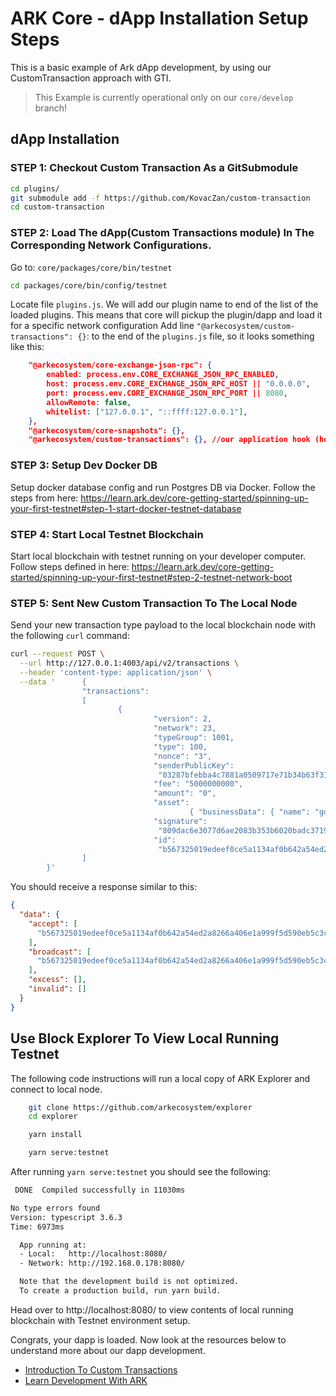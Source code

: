 # ARK Core - dApp Installation Setup Steps

This is a basic example of Ark dApp development, by using our CustomTransaction approach with GTI.
> This Example is currently operational only on our `core/develop` branch!

## dApp Installation
### STEP 1: Checkout Custom Transaction As a GitSubmodule

```bash
cd plugins/
git submodule add -f https://github.com/KovacZan/custom-transaction
cd custom-transaction
```

### STEP 2: Load The dApp(Custom Transactions module) In The Corresponding Network Configurations.

Go to:
`core/packages/core/bin/testnet`
```bash
cd packages/core/bin/config/testnet
```

Locate file `plugins.js`. We will add our plugin name to end of the list of the loaded plugins. This means that core will pickup the plugin/dapp and load it for a specific network configuration
Add line `"@arkecosystem/custom-transactions": {}`: to the end of the `plugins.js` file, so it looks something like this:

```json
    "@arkecosystem/core-exchange-json-rpc": {
        enabled: process.env.CORE_EXCHANGE_JSON_RPC_ENABLED,
        host: process.env.CORE_EXCHANGE_JSON_RPC_HOST || "0.0.0.0",
        port: process.env.CORE_EXCHANGE_JSON_RPC_PORT || 8080,
        allowRemote: false,
        whitelist: ["127.0.0.1", "::ffff:127.0.0.1"],
    },
    "@arkecosystem/core-snapshots": {},
    "@arkecosystem/custom-transactions": {}, //our application hook (here we load the plugin/dapp)
```

### STEP 3: Setup Dev Docker DB
Setup docker database config and run Postgres DB via Docker. Follow the steps from here: 
https://learn.ark.dev/core-getting-started/spinning-up-your-first-testnet#step-1-start-docker-testnet-database


### STEP 4: Start Local Testnet Blockchain
Start local blockchain with testnet running on your developer computer. Follow steps defined in here:
https://learn.ark.dev/core-getting-started/spinning-up-your-first-testnet#step-2-testnet-network-boot

### STEP 5: Sent New Custom Transaction To The Local Node
Send your new transaction type payload to the local blockchain node with the following `curl` command:

```bash
curl --request POST \
  --url http://127.0.0.1:4003/api/v2/transactions \
  --header 'content-type: application/json' \
  --data '      {
                "transactions":
                [
                        {
                                "version": 2,
                                "network": 23,
                                "typeGroup": 1001,
                                "type": 100,
                                "nonce": "3",
                                "senderPublicKey":
                                 "03287bfebba4c7881a0509717e71b34b63f31e40021c321f89ae04f84be6d6ac37",
                                "fee": "5000000000",
                                "amount": "0",
                                "asset":
                                        { "businessData": { "name": "google", "website": "www.google.com" } },
                                "signature":
                                 "809dac6e3077d6ae2083b353b6020badc37195c286079d466bb1d6670ed4e9628a5b5d0a621801e2763aae5add41905036ed8d21609ed9ddde9f941bd066833c",
                                "id":
                                 "b567325019edeef0ce5a1134af0b642a54ed2a8266a406e1a999f5d590eb5c3c" }
                ]
        }'
```

You should receive a response similar to this:

```json
{
  "data": {
    "accept": [
      "b567325019edeef0ce5a1134af0b642a54ed2a8266a406e1a999f5d590eb5c3c"
    ],
    "broadcast": [
      "b567325019edeef0ce5a1134af0b642a54ed2a8266a406e1a999f5d590eb5c3c"
    ],
    "excess": [],
    "invalid": []
  }
}
```

## Use Block Explorer To View Local Running Testnet

The following code instructions will run a local copy of ARK Explorer and connect to local node.
```bash
    git clone https://github.com/arkecosystem/explorer
    cd explorer

    yarn install

    yarn serve:testnet

```

After running `yarn serve:testnet` you should see the following:

```bash
 DONE  Compiled successfully in 11030ms                                                                                                        11:07:14 AM

No type errors found
Version: typescript 3.6.3
Time: 6973ms

  App running at:
  - Local:   http://localhost:8080/
  - Network: http://192.168.0.178:8080/

  Note that the development build is not optimized.
  To create a production build, run yarn build.
```

Head over to http://localhost:8080/ to view contents of local running blockchain with Testnet environment setup.


Congrats, your dapp is loaded. Now look at the resources below to understand more about our dapp development.

- [Introduction To Custom Transactions](https://blog.ark.io/an-introduction-to-blockchain-application-development-part-2-2-909b4984bae)
- [Learn Development With ARK](https://learn.ark.dev)
